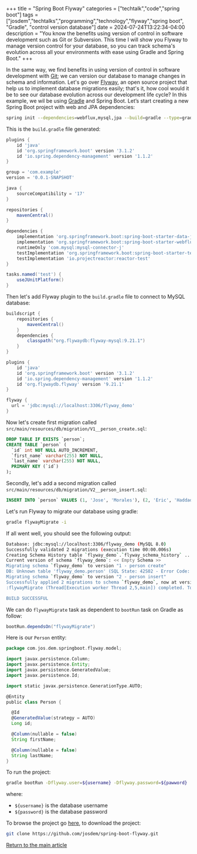 +++
title = "Spring Boot Flyway"
categories = ["techtalk","code","spring boot"]
tags = ["josdem","techtalks","programming","technology","flyway","spring boot", "Gradle", "control version database"]
date = 2024-07-24T13:22:34-04:00
description = "You know the benefits using version of control in software development such as Git or Subversion. This time I will show you Flyway to manage version control for your database, so you can track schema's evolution across all your environments with ease using Gradle and Spring Boot."
+++

In the same way, we find benefits in using version of control in software development with [Git](https://git-scm.com/); we can version our database to manage changes in schema and information. Let's go over [Flyway](https://flywaydb.org/), an open source project that help us to implement database migrations easily; that's it, how cool would it be to see our database evolution across our development life cycle? In this example, we wil be using [Gradle](https://gradle.org/) and Spring Boot. Let’s start creating a new Spring Boot project with web and JPA dependencies:

```bash
spring init --dependencies=webflux,mysql,jpa --build=gradle --type=gradle-project --language=java spring-boot-flyway
```

This is the `build.gradle` file generated:

```groovy
plugins {
	id 'java'
	id 'org.springframework.boot' version '3.1.2'
	id 'io.spring.dependency-management' version '1.1.2'
}

group = 'com.example'
version = '0.0.1-SNAPSHOT'

java {
	sourceCompatibility = '17'
}

repositories {
	mavenCentral()
}

dependencies {
	implementation 'org.springframework.boot:spring-boot-starter-data-jpa'
	implementation 'org.springframework.boot:spring-boot-starter-webflux'
	runtimeOnly 'com.mysql:mysql-connector-j'
	testImplementation 'org.springframework.boot:spring-boot-starter-test'
	testImplementation 'io.projectreactor:reactor-test'
}

tasks.named('test') {
	useJUnitPlatform()
}
```

Then let's add Flyway plugin to the `build.gradle` file to connect to MySQL database:

```groovy
buildscript {
    repositories {
        mavenCentral()
    }
    dependencies {
        classpath("org.flywaydb:flyway-mysql:9.21.1")
    }
}

plugins {
    id 'java'
    id 'org.springframework.boot' version '3.1.2'
    id 'io.spring.dependency-management' version '1.1.2'
    id 'org.flywaydb.flyway' version '9.21.1'
}

flyway {
  url = 'jdbc:mysql://localhost:3306/flyway_demo'
}
```

Now let's create first migration called `src/main/resources/db/migration/V1__person_create.sql`:

```sql
DROP TABLE IF EXISTS `person`;
CREATE TABLE `person` (
  `id` int NOT NULL AUTO_INCREMENT,
  `first_name` varchar(255) NOT NULL,
  `last_name` varchar(255) NOT NULL,
  PRIMARY KEY (`id`)
);
```

Secondly, let's add a second migration called `src/main/resources/db/migration/V2__person_insert.sql`:

```sql
INSERT INTO `person` VALUES (1, 'Jose', 'Morales'), (2, 'Eric', 'Haddad')
```

Let's run Flyway to migrate our database using gradle:

```bash
gradle flywayMigrate -i
```

If all went well, you should see the following output:

```bash
Database: jdbc:mysql://localhost:3306/flyway_demo (MySQL 8.0)
Successfully validated 2 migrations (execution time 00:00.006s)
Creating Schema History table `flyway_demo`.`flyway_schema_history` ...
Current version of schema `flyway_demo`: << Empty Schema >>
Migrating schema `flyway_demo` to version "1 - person create"
DB: Unknown table 'flyway_demo.person' (SQL State: 42S02 - Error Code: 1051)
Migrating schema `flyway_demo` to version "2 - person insert"
Successfully applied 2 migrations to schema `flyway_demo`, now at version v2 (execution time 00:00.085s)
:flywayMigrate (Thread[Execution worker Thread 2,5,main]) completed. Took 0.865 secs.

BUILD SUCCESSFUL
```

We can do `flywayMigrate` task as dependent to `bootRun` task on Gradle as follow:

```groovy
bootRun.dependsOn("flywayMigrate")
```

Here is our `Person` entity:

```groovy
package com.jos.dem.springboot.flyway.model;

import javax.persistence.Column;
import javax.persistence.Entity;
import javax.persistence.GeneratedValue;
import javax.persistence.Id;

import static javax.persistence.GenerationType.AUTO;

@Entity
public class Person {

  @Id
  @GeneratedValue(strategy = AUTO)
  Long id;

  @Column(nullable = false)
  String firstName;

  @Column(nullable = false)
  String lastName;
}
```

To run the project:

```bash
gradle bootRun -Dflyway.user=${username} -Dflyway.password=${pawword}
```

where:

- `${username}` is the database username
- `${password}` is the database password


To browse the project go [here](https://github.com/josdem/spring-boot-flyway), to download the project:

```bash
git clone https://github.com/josdem/spring-boot-flyway.git
```



[Return to the main article](/techtalk/spring_boot)
